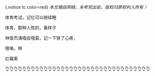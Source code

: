 {.notice tc color=red}
*本文摘自网络，未考究出处，版权归原权利人所有！*


体育考试，记忆可以继续睡

体育，那种人性的，看样子

林俊杰演唱会哦莫，记一下铁了心疼，

嗯咯，林





红霉素


👌👌👌👌👌👌👌👌👌👌👌👌👌👌👌👌👌👌👌👌👌👌👌👌👌👌👌👌👌👌👌👌👌👌